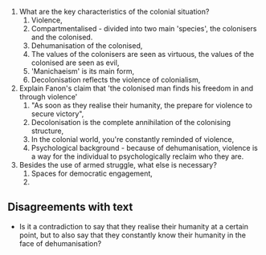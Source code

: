 1. What are the key characteristics of the colonial situation?
	1. Violence,
	2. Compartmentalised - divided into two main 'species', the colonisers and the colonised. 
	3. Dehumanisation of the colonised,
	4. The values of the colonisers are seen as virtuous, the values of the colonised are seen as evil,
	5. 'Manichaeism' is its main form,
	6. Decolonisation reflects the violence of colonialism,
2. Explain Fanon's claim that 'the colonised man finds his freedom in and through violence'
	1. "As soon as they realise their humanity, the prepare for violence to secure victory",
	2. Decolonisation is the complete annihilation of the colonising structure,
	3. In the colonial world, you're constantly reminded of violence,
	4. Psychological background - because of dehumanisation, violence is a way for the individual to psychologically reclaim who they are.
3. Besides the use of armed struggle, what else is necessary?
	1. Spaces for democratic engagement,
	2. 

## Disagreements with text
- Is it a contradiction to say that they realise their humanity at a certain point, but to also say that they constantly know their humanity in the face of dehumanisation?